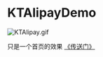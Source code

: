 # KTAlipayDemo

![KTAlipay.gif](http://upload-images.jianshu.io/upload_images/1552225-e7c25d3d206b4438.gif?imageMogr2/auto-orient/strip)

只是一个首页的效果
[《传送门》](https://www.jianshu.com/p/a058d66bab7e)
